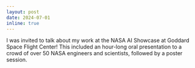 ```yaml
---
layout: post
date: 2024-07-01
inline: true
---
```


I was invited to talk about my work at the NASA AI Showcase at Goddard Space Flight Center! This included an hour-long oral presentation to a crowd of over 50 NASA engineers and scientists, followed by a poster session.
